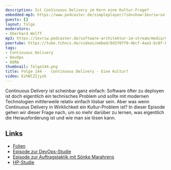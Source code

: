 ```yaml
---
description: Ist Continuous Delivery im Kern eine Kultur-Frage?
embedded-mp3: https://www.podcaster.de/simpleplayer/?id=show~1evriw~software-architektur-im-stream~pod-2f967f9288976fca0408a79c8b&v=1669392635
guests: []
layout: folge
moderators:
- Eberhard Wolff
mp3: https://1evriw.podcaster.de/software-architektur-im-stream/media/Continuous_Delivery_-_Eine_Kultur.mp3
peertube: https://tube.tchncs.de/videos/embed/9d1f07f0-4bcf-4aa3-bc8f-b48f0e6440aa
tags:
- Continuous Delivery
- DevOps
- DORA
thumbnail: folge144.png
title: Folge 144 -  Continuous Delivery - Eine Kultur?
video: EzhWlZ2jyzk
---
```


Continuous Delivery ist scheinbar ganz einfach: Software öfter zu
deployen ist doch eigentlich ein technisches Problem und sollte mit
modernen Technologien mittlerweile relativ einfach lösbar sein. Aber
was wenn Continuous Delivery in Wirklichkeit ein Kultur-Problem ist?
In dieser Episode gehen wir dieser Frage nach, um so mehr darüber zu
lernen, was eigentlich die Herausforderung ist und wie man sie lösen
kann.


## Links

* [Folien](https://speakerdeck.com/ewolff/continuous-delivery-technique-technology-organization)
* [Episode zur
  DevOps-Studie](http://software-architektur.tv/2020/08/14/folge012.html)
* [Episode zur Auftragstaktik mit Sönke
  Marahrens](https://software-architektur.tv/2022/11/04/folge141.html)
* [HP-Studie](https://continuousdelivery.com/evidence-case-studies/)
